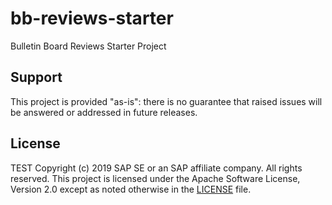 # bb-reviews-starter
Bulletin Board Reviews Starter Project

## Support
This project is provided "as-is": there is no guarantee that raised issues will be answered or addressed in future releases.

## License
TEST
Copyright (c) 2019 SAP SE or an SAP affiliate company. All rights reserved.
This project is licensed under the Apache Software License, Version 2.0 except as noted otherwise in the [LICENSE](LICENSE) file.
